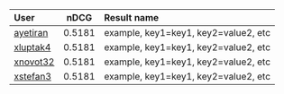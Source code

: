 | User | nDCG | Result name |
|:-----|------|:------------|
| [ayetiran](https://gitlab.fi.muni.cz/ayetiran/) | 0.5181 | example, key1=key1, key2=value2, etc |
| [xluptak4](https://gitlab.fi.muni.cz/xluptak4/) | 0.5181 | example, key1=key1, key2=value2, etc |
| [xnovot32](https://gitlab.fi.muni.cz/xnovot32/) | 0.5181 | example, key1=key1, key2=value2, etc |
| [xstefan3](https://gitlab.fi.muni.cz/xstefan3/) | 0.5181 | example, key1=key1, key2=value2, etc |
